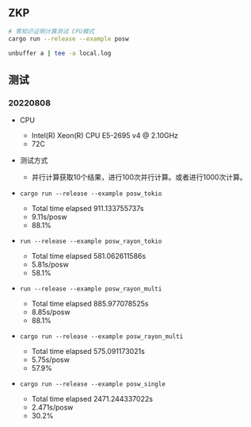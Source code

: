 ## ZKP
```bash
# 零知识证明计算测试 CPU模式
cargo run --release --example posw

unbuffer a | tee -a local.log
```

## 测试
### 20220808
- CPU
    - Intel(R) Xeon(R) CPU E5-2695 v4 @ 2.10GHz
    - 72C
- 测试方式
    - 并行计算获取10个结果，进行100次并行计算。或者进行1000次计算。

- ``cargo run --release --example posw_tokio``
    - Total time elapsed  911.133755737s
    - 9.11s/posw
    - 88.1%

- ``run --release --example posw_rayon_tokio``
    - Total time elapsed  581.062611586s
    - 5.81s/posw
    - 58.1%

- ``run --release --example posw_rayon_multi``
    - Total time elapsed  885.977078525s
    - 8.85s/posw
    - 88.1%

- ``cargo run --release --example posw_rayon_multi``
    - Total time elapsed  575.091173021s
    - 5.75s/posw
    - 57.9%

- ``cargo run --release --example posw_single``
    - Total time elapsed  2471.244337022s
    - 2.471s/posw
    - 30.2%